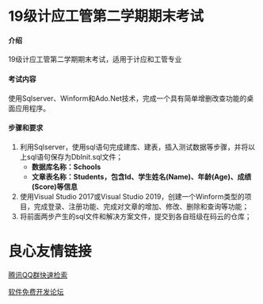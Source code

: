# 19级计应工管第二学期期末考试

#### 介绍
19级计应工管第二学期期末考试，适用于计应和工管专业

#### 考试内容
使用Sqlserver、Winform和Ado.Net技术，完成一个具有简单增删改查功能的桌面应用程序。

#### 步骤和要求
1. 利用Sqlserver，使用sql语句完成建库、建表，插入测试数据等步骤，并将以上sql语句保存为DbInit.sql文件；
    + **数据库名称：Schools**
    + **文章表名称：Students，包含Id、学生姓名(Name)、年龄(Age)、成绩(Score)等信息**
2. 使用Visual Studio 2017或Visual Studio 2019，创建一个Winform类型的项目，完成登录、注册功能、完成对文章的增加、修改、删除和查询等功能；
3. 将前面两步产生的sql文件和解决方案文件，提交到各自班级在码云的仓库；


 # 良心友情链接

[腾讯QQ群快速检索](http://u.720life.cn/s/8cf73f7c)

[软件免费开发论坛](http://u.720life.cn/s/bbb01dc0)